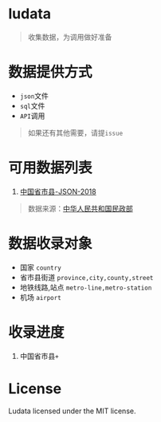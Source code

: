 # ludata

> 收集数据，为调用做好准备

# 数据提供方式

- `json`文件
- `sql`文件
- `API`调用

> 如果还有其他需要，请提`issue`

# 可用数据列表
 
1. [中国省市县-JSON-2018](http://data.singiblog.top/frontend/index)

> 数据来源：[中华人民共和国民政部](http://www.mca.gov.cn)


# 数据收录对象

- 国家 `country`
- 省市县街道 `province,city,county,street`
- 地铁线路,站点 `metro-line,metro-station`
- 机场 `airport`

# 收录进度

1. 中国省市县`+`

# License

Ludata licensed under the MIT license.


